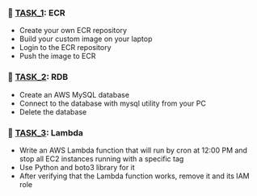### 🐳 [TASK_1](https://github.com/sashaloven/dan_it_homework/tree/main/Homework/Amazon_Web_Services/Homework_3/TASK_1): ECR
- Create your own ECR repository  
- Build your custom image on your laptop  
- Login to the ECR repository  
- Push the image to ECR  

### 💾 [TASK_2](https://github.com/sashaloven/dan_it_homework/tree/main/Homework/Amazon_Web_Services/Homework_3/TASK_2): RDB
- Create an AWS MySQL database  
- Connect to the database with mysql utility from your PC  
- Delete the database  

### 🐍 [TASK_3](https://github.com/sashaloven/dan_it_homework/tree/main/Homework/Amazon_Web_Services/Homework_3/TASK_3): Lambda
- Write an AWS Lambda function that will run by cron at 12:00 PM and stop all EC2 instances running with a specific tag  
- Use Python and boto3 library for it  
- After verifying that the Lambda function works, remove it and its IAM role  
